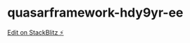 # quasarframework-hdy9yr-ee

[Edit on StackBlitz ⚡️](https://stackblitz.com/edit/quasarframework-fxmx3q)